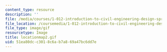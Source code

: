 ```yaml
---
content_type: resource
description: ''
file: /media/courses/1-012-introduction-to-civil-engineering-design-spring-2002/51ea80dcc3018c6ab7a869a47bc6dd7e_locationmap2.gif
file_location: /coursemedia/1-012-introduction-to-civil-engineering-design-spring-2002/51ea80dcc3018c6ab7a869a47bc6dd7e_locationmap2.gif
file_type: image/gif
resourcetype: Image
title: locationmap2.gif
uid: 51ea80dc-c301-8c6a-b7a8-69a47bc6dd7e
---
```

